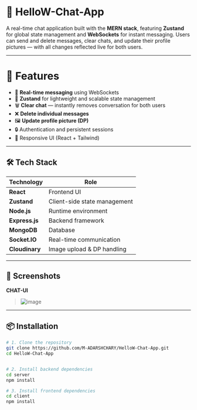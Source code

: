 # 👋 HelloW-Chat-App

A real-time chat application built with the **MERN stack**, featuring **Zustand** for global state management and **WebSockets** for instant messaging. Users can send and delete messages, clear chats, and update their profile pictures — with all changes reflected live for both users.

---

# 🚀 Features

- 🔁 **Real-time messaging** using WebSockets
- 🧠 **Zustand** for lightweight and scalable state management
- 🗑️ **Clear chat** — instantly removes conversation for both users
- ❌ **Delete individual messages**
- 🖼️ **Update profile picture (DP)**
- 🔒 Authentication and persistent sessions
- 📱 Responsive UI (React + Tailwind)

---

## 🛠️ Tech Stack

| Technology     | Role                        |
|----------------|-----------------------------|
| **React**      | Frontend UI                 |
| **Zustand**    | Client-side state management|
| **Node.js**    | Runtime environment         |
| **Express.js** | Backend framework           |
| **MongoDB**    | Database                    |
| **Socket.IO**  | Real-time communication     |
| **Cloudinary** | Image upload & DP handling  |

---

## 📸 Screenshots
  **CHAT-UI**
> ![image](https://github.com/user-attachments/assets/8dddcb82-8696-497e-9678-f9f8501fde02)


---

## 📦 Installation

```bash
# 1. Clone the repository
git clone https://github.com/M-ADARSHCHARY/HelloW-Chat-App.git
cd HelloW-Chat-App


# 2. Install backend dependencies
cd server
npm install 

# 3. Install frontend dependencies
cd client
npm install
